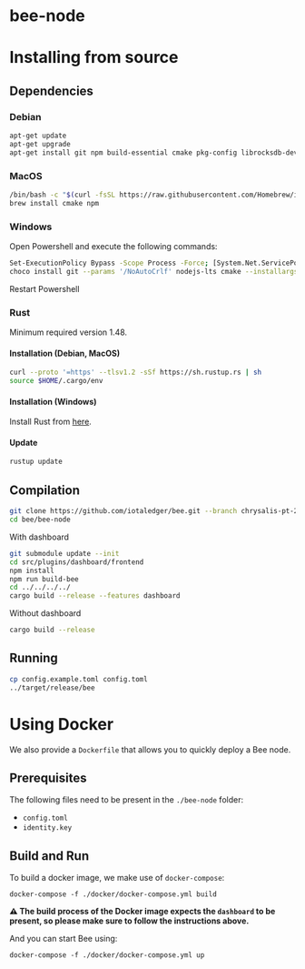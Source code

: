 # bee-node

# Installing from source

## Dependencies

### Debian

```sh
apt-get update
apt-get upgrade
apt-get install git npm build-essential cmake pkg-config librocksdb-dev llvm clang libclang-dev libssl-dev
```

### MacOS

```sh
/bin/bash -c "$(curl -fsSL https://raw.githubusercontent.com/Homebrew/install/HEAD/install.sh)"
brew install cmake npm
```

### Windows

Open Powershell and execute the following commands:
```sh
Set-ExecutionPolicy Bypass -Scope Process -Force; [System.Net.ServicePointManager]::SecurityProtocol = [System.Net.ServicePointManager]::SecurityProtocol -bor 3072; iex ((New-Object System.Net.WebClient).DownloadString('https://chocolatey.org/install.ps1'))
choco install git --params '/NoAutoCrlf' nodejs-lts cmake --installargs 'ADD_CMAKE_TO_PATH=System' llvm
```
Restart Powershell

### Rust

Minimum required version 1.48.

#### Installation (Debian, MacOS)

```sh
curl --proto '=https' --tlsv1.2 -sSf https://sh.rustup.rs | sh
source $HOME/.cargo/env
```

#### Installation (Windows)

Install Rust from [here](https://www.rust-lang.org/learn/get-started).

#### Update

```sh
rustup update
```

## Compilation

```sh
git clone https://github.com/iotaledger/bee.git --branch chrysalis-pt-2
cd bee/bee-node
```

With dashboard

```sh
git submodule update --init
cd src/plugins/dashboard/frontend
npm install
npm run build-bee
cd ../../../../
cargo build --release --features dashboard
```

Without dashboard
```sh
cargo build --release
```

## Running

```sh
cp config.example.toml config.toml
../target/release/bee
```

# Using Docker

We also provide a `Dockerfile` that allows you to quickly deploy a Bee node.

## Prerequisites

The following files need to be present in the `./bee-node` folder:

* `config.toml`
* `identity.key`

## Build and Run

To build a docker image, we make use of `docker-compose`:

```
docker-compose -f ./docker/docker-compose.yml build
```

**⚠️ The build process of the Docker image expects the `dashboard` to be present, so please make sure to follow the instructions above.**

And you can start Bee using:

```
docker-compose -f ./docker/docker-compose.yml up
```
